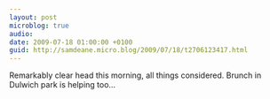```yaml
---
layout: post
microblog: true
audio: 
date: 2009-07-18 01:00:00 +0100
guid: http://samdeane.micro.blog/2009/07/18/t2706123417.html
---
```

Remarkably clear head this morning, all things considered. Brunch in Dulwich park is helping too...
